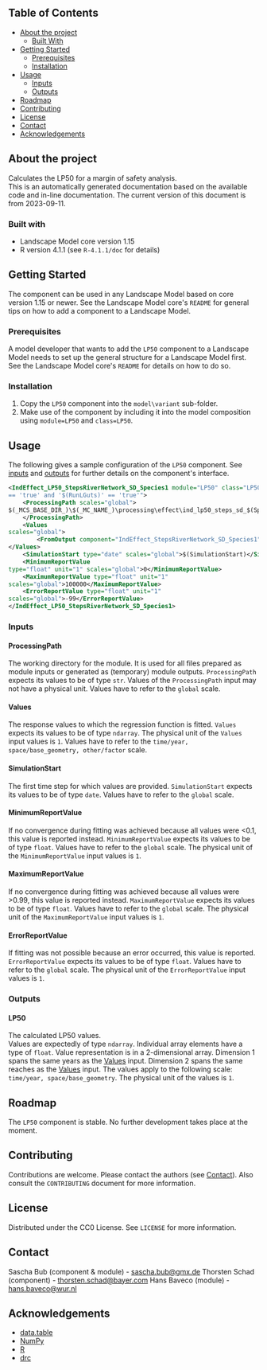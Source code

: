 ## Table of Contents

* [About the project](#about-the-project)
    * [Built With](#built-with)
* [Getting Started](#getting-started)
    * [Prerequisites](#prerequisites)
    * [Installation](#installation)
* [Usage](#usage)
    * [Inputs](#inputs)
    * [Outputs](#outputs)
* [Roadmap](#roadmap)
* [Contributing](#contributing)
* [License](#license)
* [Contact](#contact)
* [Acknowledgements](#acknowledgements)

## About the project

Calculates the LP50 for a margin of safety analysis.  
This is an automatically generated documentation based on the available code and in-line documentation. The current
version of this document is from 2023-09-11.

### Built with

* Landscape Model core version 1.15
* R version 4.1.1 (see `R-4.1.1/doc` for details)

## Getting Started

The component can be used in any Landscape Model based on core version 1.15 or newer. See the Landscape
Model core's `README` for general tips on how to add a component to a Landscape Model.

### Prerequisites

A model developer that wants to add the `LP50` component to a Landscape Model needs to set up the general
structure for a Landscape Model first. See the Landscape Model core's `README` for details on how to do so.

### Installation

1. Copy the `LP50` component into the `model\variant` sub-folder.
2. Make use of the component by including it into the model composition using `module=LP50` and
   `class=LP50`.

## Usage

The following gives a sample configuration of the `LP50` component. See [inputs](#inputs) and
[outputs](#outputs) for further details on the component's interface.

```xml
<IndEffect_LP50_StepsRiverNetwork_SD_Species1 module="LP50" class="LP50" enabled_expression="'$(RunStepsRiverNetwork)'
== 'true' and '$(RunLGuts)' == 'true'">
    <ProcessingPath scales="global">
$(_MCS_BASE_DIR_)\$(_MC_NAME_)\processing\effect\ind_lp50_steps_sd_$(Species1)
    </ProcessingPath>
    <Values
scales="global">
        <FromOutput component="IndEffect_StepsRiverNetwork_SD_Species1" output="GutsSurvivalReaches" />
</Values>
    <SimulationStart type="date" scales="global">$(SimulationStart)</SimulationStart>
    <MinimumReportValue
type="float" unit="1" scales="global">0</MinimumReportValue>
    <MaximumReportValue type="float" unit="1"
scales="global">100000</MaximumReportValue>
    <ErrorReportValue type="float" unit="1"
scales="global">-99</ErrorReportValue>
</IndEffect_LP50_StepsRiverNetwork_SD_Species1>
```

### Inputs

#### ProcessingPath

The working directory for the module. It is used for all files prepared as module inputs or generated as (temporary)
module outputs.
`ProcessingPath` expects its values to be of type `str`.
Values of the `ProcessingPath` input may not have a physical unit.
Values have to refer to the `global` scale.

#### Values

The response values to which the regression function is fitted.
`Values` expects its values to be of type `ndarray`.
The physical unit of the `Values` input values is `1`.
Values have to refer to the `time/year, space/base_geometry, other/factor` scale.

#### SimulationStart

The first time step for which values are provided.
`SimulationStart` expects its values to be of type `date`.
Values have to refer to the `global` scale.

#### MinimumReportValue

If no convergence during fitting was achieved because all values were <0.1, this value is reported instead.
`MinimumReportValue` expects its values to be of type `float`.
Values have to refer to the `global` scale.
The physical unit of the `MinimumReportValue` input values is `1`.

#### MaximumReportValue

If no convergence during fitting was achieved because all values were >0.99, this value is reported instead.
`MaximumReportValue` expects its values to be of type `float`.
Values have to refer to the `global` scale.
The physical unit of the `MaximumReportValue` input values is `1`.

#### ErrorReportValue

If fitting was not possible because an error occurred, this value is reported.
`ErrorReportValue` expects its values to be of type `float`.
Values have to refer to the `global` scale.
The physical unit of the `ErrorReportValue` input values is `1`.

### Outputs
#### LP50
The calculated LP50 values.  
Values are expectedly of type `ndarray`.
Individual array elements have a type of `float`.
Value representation is in a 2-dimensional array.
Dimension 1 spans the same years as the [Values](#Values) input.
Dimension 2 spans the same reaches as the [Values](#Values) input.
The values apply to the following scale: `time/year, space/base_geometry`.
The physical unit of the values is `1`.

## Roadmap

The `LP50` component is stable. No further development takes place at the moment.

## Contributing

Contributions are welcome. Please contact the authors (see [Contact](#contact)). Also consult the `CONTRIBUTING`
document for more information.

## License

Distributed under the CC0 License. See `LICENSE` for more information.

## Contact

Sascha Bub (component & module) - sascha.bub@gmx.de
Thorsten Schad (component) - thorsten.schad@bayer.com
Hans Baveco (module) - hans.baveco@wur.nl

## Acknowledgements

* [data.table](https://cran.r-project.org/web/packages/data.table)
* [NumPy](https://numpy.org)
* [R](https://cran.r-project.org)
* [drc](https://cran.r-project.org/web/packages/drc/index.html)

